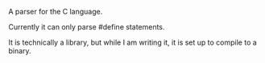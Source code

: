 A parser for the C language.

Currently it can only parse #define statements.

It is technically a library, but while I am writing it, it is set up to compile to a binary.
